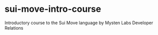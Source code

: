 # sui-move-intro-course

Introductory course to the Sui Move language by Mysten Labs Developer Relations
